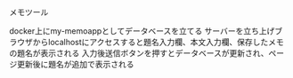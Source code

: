 メモツール

docker上にmy-memoappとしてデータベースを立てる
サーバーを立ち上げブラウザからlocalhostにアクセスすると題名入力欄、本文入力欄、保存したメモの題名が表示される
入力後送信ボタンを押すとデータベースが更新され、ページ更新後に題名が追加で表示される